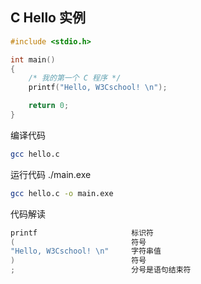 ## C Hello 实例

```c
#include <stdio.h>

int main()
{
    /* 我的第一个 C 程序 */
    printf("Hello, W3Cschool! \n");

    return 0;
}
```

编译代码

```sh
gcc hello.c
```

运行代码 ./main.exe

```sh
gcc hello.c -o main.exe
```

代码解读

```c
printf                     标识符
(                          符号
"Hello, W3Cschool! \n"     字符串值
)                          符号
;                          分号是语句结束符
```